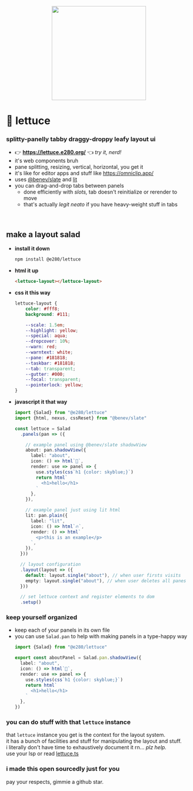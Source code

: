 
<div align="center"><img alt="" width=256 src="./assets/lettuce.avif"/></div>

# 🥬 lettuce

### splitty-panelly tabby draggy-droppy leafy layout ui

- 👉 **https://lettuce.e280.org/** 👈 *try it, nerd!*
- it's web components bruh
- pane splitting, resizing, vertical, horizontal, you get it
- it's like for editor apps and stuff like https://omniclip.app/
- uses [@benev/slate](https://github.com/benevolent-games/slate) and [lit](https://lit.dev/)
- you can drag-and-drop tabs between panels
  - done efficiently with *slots,* tab doesn't reinitialize or rerender to move
  - that's actually *legit neato* if you have heavy-weight stuff in tabs

<br/>

## make a layout salad

- **install it down**
  ```sh
  npm install @e280/lettuce
  ```
- **html it up**
  ```html
  <lettuce-layout></lettuce-layout>
  ```
- **css it this way**
  ```css
  lettuce-layout {
	  color: #fff8;
	  background: #111;

	  --scale: 1.5em;
	  --highlight: yellow;
	  --special: aqua;
	  --dropcover: 10%;
	  --warn: red;
	  --warntext: white;
	  --pane: #181818;
	  --taskbar: #181818;
	  --tab: transparent;
	  --gutter: #000;
	  --focal: transparent;
	  --pointerlock: yellow;
  }
  ```
- **javascript it that way**
  ```ts
  import {Salad} from "@e280/lettuce"
  import {html, nexus, cssReset} from "@benev/slate"

  const lettuce = Salad
    .panels(pan => ({

      // example panel using @benev/slate shadowView
      about: pan.shadowView({
        label: "about",
        icon: () => html`🥬`,
        render: use => panel => {
          use.styles(css`h1 {color: skyblue;}`)
          return html`
            <h1>hello</h1>
          `
        },
      }),

      // example panel just using lit html
      lit: pan.plain({
        label: "lit",
        icon: () => html`🔥`,
        render: () => html`
          <p>this is an example</p>
        `,
      }),
    }))

    // layout configuration
    .layout(layout => ({
      default: layout.single("about"), // when user firsts visits
      empty: layout.single("about"), // when user deletes all panes
    }))

    // set lettuce context and register elements to dom
    .setup()
  ```

### keep yourself organized

- keep each of your panels in its own file
- you can use `Salad.pan` to help with making panels in a type-happy way
  ```ts
  import {Salad} from "@e280/lettuce"

  export const aboutPanel = Salad.pan.shadowView({
    label: "about",
    icon: () => html`🥬`,
    render: use => panel => {
      use.styles(css`h1 {color: skyblue;}`)
      return html`
        <h1>hello</h1>
      `
    },
  })
  ```

### you can do stuff with that `lettuce` instance
that `lettuce` instance you get is the context for the layout system.  
it has a bunch of facilities and stuff for manipulating the layout and stuff.  
i literally don't have time to exhaustively document it rn... *plz help.*  
use your lsp or read [lettuce.ts](./s/context/lettuce.ts)  

### i made this open sourcedly just for you
pay your respects, gimmie a github star.  


